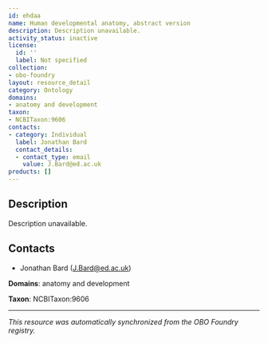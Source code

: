 ```yaml
---
id: ehdaa
name: Human developmental anatomy, abstract version
description: Description unavailable.
activity_status: inactive
license:
  id: ''
  label: Not specified
collection:
- obo-foundry
layout: resource_detail
category: Ontology
domains:
- anatomy and development
taxon:
- NCBITaxon:9606
contacts:
- category: Individual
  label: Jonathan Bard
  contact_details:
  - contact_type: email
    value: J.Bard@ed.ac.uk
products: []
---
```


## Description

Description unavailable.

## Contacts

- Jonathan Bard (J.Bard@ed.ac.uk)

**Domains**: anatomy and development

**Taxon**: NCBITaxon:9606

---

*This resource was automatically synchronized from the OBO Foundry registry.*
